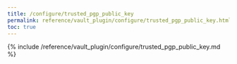 ```yaml
---
title: /configure/trusted_pgp_public_key
permalink: reference/vault_plugin/configure/trusted_pgp_public_key.html
toc: true
---
```


{% include /reference/vault_plugin/configure/trusted_pgp_public_key.md %}
